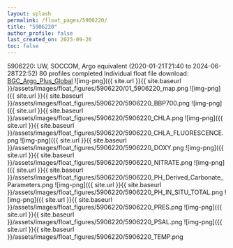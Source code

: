 ```yaml
---
layout: splash
permalink: /float_pages/5906220/
title: "5906220"
author_profile: false
last_created_on: 2025-09-26
toc: false
---
```

 
5906220: UW, SOCCOM, Argo equivalent (2020-01-21T21:40 to 2024-06-28T22:52)
80 profiles completed
Individual float file download: [BGC_Argo_Plus_Global](https://ftp.soest.hawaii.edu/bgc_argo_plus/Individual_Floats/outliers_removed/5906220_Sprof_processed.nc)
![img-png]({{ site.url }}{{ site.baseurl }}/assets/images/float_figures/5906220/01_5906220_map.png
![img-png]({{ site.url }}{{ site.baseurl }}/assets/images/float_figures/5906220/5906220_BBP700.png
![img-png]({{ site.url }}{{ site.baseurl }}/assets/images/float_figures/5906220/5906220_CHLA.png
![img-png]({{ site.url }}{{ site.baseurl }}/assets/images/float_figures/5906220/5906220_CHLA_FLUORESCENCE.png
![img-png]({{ site.url }}{{ site.baseurl }}/assets/images/float_figures/5906220/5906220_DOXY.png
![img-png]({{ site.url }}{{ site.baseurl }}/assets/images/float_figures/5906220/5906220_NITRATE.png
![img-png]({{ site.url }}{{ site.baseurl }}/assets/images/float_figures/5906220/5906220_PH_Derived_Carbonate_Parameters.png
![img-png]({{ site.url }}{{ site.baseurl }}/assets/images/float_figures/5906220/5906220_PH_IN_SITU_TOTAL.png
![img-png]({{ site.url }}{{ site.baseurl }}/assets/images/float_figures/5906220/5906220_PRES.png
![img-png]({{ site.url }}{{ site.baseurl }}/assets/images/float_figures/5906220/5906220_PSAL.png
![img-png]({{ site.url }}{{ site.baseurl }}/assets/images/float_figures/5906220/5906220_TEMP.png
